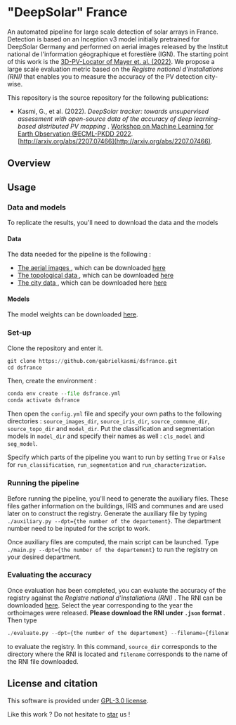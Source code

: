 # "DeepSolar" France

An automated pipeline for large scale detection of solar arrays in France. Detection is based on an Inception v3 model initially pretrained for DeepSolar Germany and performed on aerial images released by the Institut national de l'information géographique et forestière (IGN). The starting point of this work is the [3D-PV-Locator of Mayer et. al. (2022)](https://www.sciencedirect.com/science/article/abs/pii/S0306261921016937). We propose a large scale evaluation metric based on the <i> Registre national d'installations (RNI) </i> that enables you to measure the accuracy of the PV detection city-wise.

This repository is the source repository for the following publications: 
- Kasmi, G., et al. (2022). <i> DeepSolar tracker: towards unsupervised assessment with open-source data of the accuracy of deep learning-based distributed PV mapping </i>. [Workshop on Machine Learning for Earth Observation @ECML-PKDD 2022](https://sites.google.com/view/maclean22/people?authuser=0). [http://arxiv.org/abs/2207.07466](http://arxiv.org/abs/2207.07466).


## Overview
## Usage

### Data and models

To replicate the results, you'll need to download the data and the models 

#### Data

The data needed for the pipeline is the following :
- <u> The aerial images </u>, which can be downloaded [here](https://geoservices.ign.fr/bdortho)
- <u> The topological data </u>, which can be downloaded [here](https://geoservices.ign.fr/bdtopo)
- <u> The city data </u>, which can be downloaded here [here](https://www.data.gouv.fr/fr/datasets/decoupage-administratif-communal-francais-issu-d-openstreetmap/)

#### Models

The model weights can be downloaded [here](https://cloud.mines-paristech.fr/index.php/s/qKrZyWCjAoNb43U).

### Set-up 

Clone the repository and enter it. 

```python
git clone https://github.com/gabrielkasmi/dsfrance.git
cd dsfrance
```

Then, create the environment :

```python
conda env create --file dsfrance.yml
conda activate dsfrance
```

Then open the `config.yml` file and specify your own paths to the following directories : `source_images_dir`, `source_iris_dir`, `source_commune_dir`, `source_topo_dir` and `model_dir`. Put the classification and segmentation models in `model_dir` and specify their names as well : `cls_model` and `seg_model`. 

Specify which parts of the pipeline you want to run by setting `True` or `False` for `run_classification`, `run_segmentation` and `run_characterization`.

### Running the pipeline

Before running the pipeline, you'll need to generate the auxiliary files. These files gather information on the buildings, IRIS and communes and are used later on to construct the registry. Generate the auxiliary file by typing `./auxiliary.py --dpt={the number of the departement}`. The department number need to be inputed for the script to work.

Once auxiliary files are computed, the main script can be launched. Type `./main.py --dpt={the number of the departement}` to run the registry on your desired department.

### Evaluating the accuracy

Once evaluation has been completed, you can evaluate the accuracy of the registry against the <i> Registre national d'installations (RNI) </i>. The RNI can be downloaded [here](https://www.data.gouv.fr/fr/datasets/?q=Registre%20national%20des%20installations%20de%20production%20d%27%C3%A9lectricit%C3%A9). Select the year corresponding to the year the orthoimages were released. <b> Please download the RNI under `.json` format </b>. Then type

```python
./evaluate.py --dpt={the number of the departement} --filename={filename} --source_dir={source_dir}
```
to evaluate the registry. In this command, `source_dir` corresponds to the directory where the RNI is located and `filename` corresponds to the name of the RNI file downloaded.


## License and citation
This software is provided under [GPL-3.0 license](https://github.com/gabrielkasmi/dsfrance/blob/main/LICENSE). 

Like this work ? Do not hesitate to <a class="github-button" href="https://github.com/gabrielkasmi/dsfrance" data-icon="octicon-star" aria-label="Star gabrielkasmi/dsfrance on GitHub">star</a> us ! 
